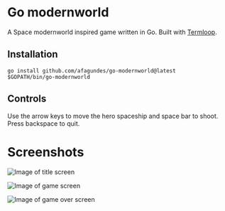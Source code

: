 # Go modernworld
A Space modernworld inspired game written in Go. Built with [Termloop](https://github.com/JoelOtter/termloop).

## Installation
```
go install github.com/afagundes/go-modernworld@latest
$GOPATH/bin/go-modernworld
```

## Controls
Use the arrow keys to move the hero spaceship and space bar to shoot. Press backspace to quit.

# Screenshots

![Image of title screen](https://github.com/afagundes/go-modernworld/blob/main/images/title_screen.png)

![Image of game screen](https://github.com/afagundes/go-modernworld/blob/main/images/running_game_screen.png)

![Image of game over screen](https://github.com/afagundes/go-modernworld/blob/main/images/game_over_screen.png)

